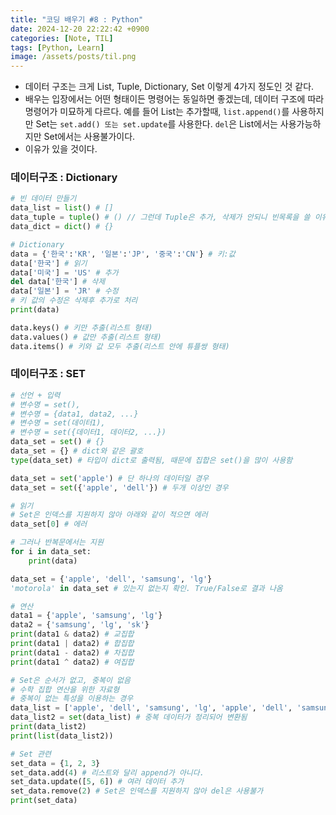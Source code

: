 ```yaml
---
title: "코딩 배우기 #8 : Python"
date: 2024-12-20 22:22:42 +0900
categories: [Note, TIL]
tags: [Python, Learn]
image: /assets/posts/til.png
---
```


- 데이터 구조는 크게 List, Tuple, Dictionary, Set 이렇게 4가지 정도인 것 같다.
- 배우는 입장에서는 어떤 형태이든 명령어는 동일하면 좋겠는데, 데이터 구조에 따라 명령어가 미묘하게 다르다. 예를 들어 List는 추가할때, `list.append()`를 사용하지만 Set는 `set.add() 또는 set.update`를 사용한다. `del`은 List에서는 사용가능하지만 Set에서는 사용불가이다.
- 이유가 있을 것이다.

### 데이터구조 : Dictionary

```python
# 빈 데이터 만들기
data_list = list() # []
data_tuple = tuple() # () // 그런데 Tuple은 추가, 삭제가 안되니 빈목록을 쓸 이유가?
data_dict = dict() # {}
```

```python
# Dictionary
data = {'한국':'KR', '일본':'JP', '중국':'CN'} # 키:값
data['한국'] # 읽기
data['미국'] = 'US' # 추가
del data['한국'] # 삭제
data['일본'] = 'JR' # 수정
# 키 값의 수정은 삭제후 추가로 처리
print(data)

data.keys() # 키만 추출(리스트 형태)
data.values() # 값만 추출(리스트 형태)
data.items() # 키와 값 모두 추출(리스트 안에 튜플쌍 형태)
```

### 데이터구조 : SET
```python
# 선언 + 입력
# 변수명 = set(),
# 변수명 = {data1, data2, ...}
# 변수명 = set(데이터1),
# 변수명 = set({데이터1, 데이터2, ...})
data_set = set() # {}
data_set = {} # dict와 같은 괄호
type(data_set) # 타입이 dict로 출력됨, 때문에 집합은 set()을 많이 사용함

data_set = set('apple') # 단 하나의 데이터일 경우
data_set = set({'apple', 'dell'}) # 두개 이상인 경우

# 읽기
# Set은 인덱스를 지원하지 않아 아래와 같이 적으면 에러
data_set[0] # 에러

# 그러나 반복문에서는 지원
for i in data_set:
	print(data)

data_set = {'apple', 'dell', 'samsung', 'lg'}
'motorola' in data_set # 있는지 없는지 확인. True/False로 결과 나옴
```

```python
# 연산
data1 = {'apple', 'samsung', 'lg'}
data2 = {'samsung', 'lg', 'sk'}
print(data1 & data2) # 교집합
print(data1 | data2) # 합집합
print(data1 - data2) # 차집합
print(data1 ^ data2) # 여집합
```

```python
# Set은 순서가 없고, 중복이 없음
# 수학 집합 연산을 위한 자료형
# 중복이 없는 특성을 이용하는 경우
data_list = ['apple', 'dell', 'samsung', 'lg', 'apple', 'dell', 'samsung', 'lg', 'apple', 'dell', 'samsung', 'lg']
data_list2 = set(data_list) # 중복 데이터가 정리되어 변환됨
print(data_list2)
print(list(data_list2))
```

```python
# Set 관련
set_data = {1, 2, 3}
set_data.add(4) # 리스트와 달리 append가 아니다.
set_data.update([5, 6]) # 여러 데이터 추가
set_data.remove(2) # Set은 인덱스를 지원하지 않아 del은 사용불가
print(set_data)
```
